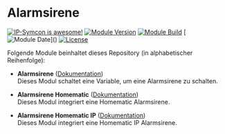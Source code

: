 # Alarmsirene

[![IP-Symcon is awesome!](https://img.shields.io/badge/IP--Symcon-6.1-blue.svg)](https://www.symcon.de)
[![Module Version](https://img.shields.io/badge/Module_Version-8.0-blue.svg)]()
[![Module Build](https://img.shields.io/badge/Module_Build-1-blue.svg)]()
[![Module Date](https://img.shields.io/badge/Module_Date-20230626_(26.06.2023)-blue.svg)]()
[![License](https://img.shields.io/badge/License-CC%20BY--NC--SA%204.0-green.svg)](https://creativecommons.org/licenses/by-nc-sa/4.0/)

Folgende Module beinhaltet dieses Repository (in alphabetischer Reihenfolge):

- __Alarmsirene__ ([Dokumentation](Alarmsirene))  
  Dieses Modul schaltet eine Variable, um eine Alarmsirene zu schalten.

- __Alarmsirene Homematic__ ([Dokumentation](AlarmsireneHomematic))  
  Dieses Modul integriert eine Homematic Alarmsirene.

- __Alarmsirene Homematic IP__ ([Dokumentation](AlarmsireneHomematicIP))  
  Dieses Modul integriert eine Homematic IP Alarmsirene.
